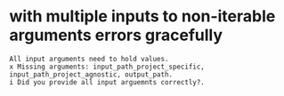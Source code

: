 # with multiple inputs to non-iterable arguments errors gracefully

    All input arguments need to hold values.
    x Missing arguments: input_path_project_specific, input_path_project_agnostic, output_path.
    i Did you provide all input arguemnts correctly?.

